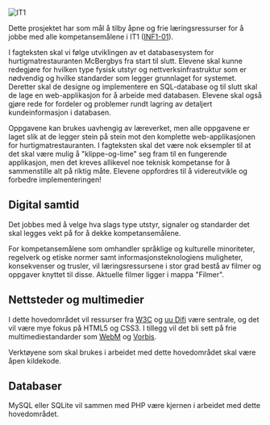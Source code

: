 ![IT1](https://github.com/bitjungle/IT1/blob/master/img/IT1-logo-128x128.png)

Dette prosjektet har som mål å tilby åpne og frie læringsressurser for å jobbe med alle kompetansemålene i IT1 ([INF1-01](http://www.udir.no/kl06/INF1-01/)).

I fagteksten skal vi følge utviklingen av et databasesystem for hurtigmatrestauranten McBergbys fra start til slutt. Elevene skal kunne redegjøre for hvilken type fysisk utstyr og nettverksinfrastruktur som er nødvendig og hvilke standarder som legger grunnlaget for systemet. Deretter skal de designe og implementere en SQL-database og til slutt skal de lage en web-applikasjon for å arbeide med databasen. Elevene skal også gjøre rede for fordeler og problemer rundt lagring av detaljert kundeinformasjon i databasen.

Oppgavene kan brukes uavhengig av læreverket, men alle oppgavene er laget slik at de legger stein på stein mot den komplette web-applikasjonen for hurtigmatrestauranten. I fagteksten skal det være nok eksempler til at det skal være mulig å "klippe-og-lime" seg fram til en fungerende applikasjon, men det kreves allikevel noe teknisk kompetanse for å sammenstille alt på riktig måte. Elevene oppfordres til å videreutvikle og forbedre implementeringen!

Digital samtid
--------------
Det jobbes med å velge hva slags type utstyr, signaler og standarder det skal legges vekt på for å dekke kompetansemålene.

For kompetansemålene som omhandler språklige og kulturelle minoriteter, regelverk og etiske normer samt informasjonsteknologiens muligheter, konsekvenser og trusler, vil læringsressursene i stor grad bestå av filmer og oppgaver knyttet til disse. Aktuelle filmer ligger i mappa "Filmer".

Nettsteder og multimedier
-------------------------
I dette hovedområdet vil ressurser fra [W3C](http://www.w3.org/) og [uu Difi](http://uu.difi.no/) være sentrale, og det vil være mye fokus på HTML5 og CSS3. I tillegg vil det bli sett på frie multimediestandarder som [WebM](http://www.webmproject.org/) og [Vorbis](https://xiph.org/vorbis/).

Verktøyene som skal brukes i arbeidet med dette hovedområdet skal være åpen kildekode.

Databaser
---------
MySQL eller SQLite vil sammen med PHP være kjernen i arbeidet med dette hovedområdet. 




